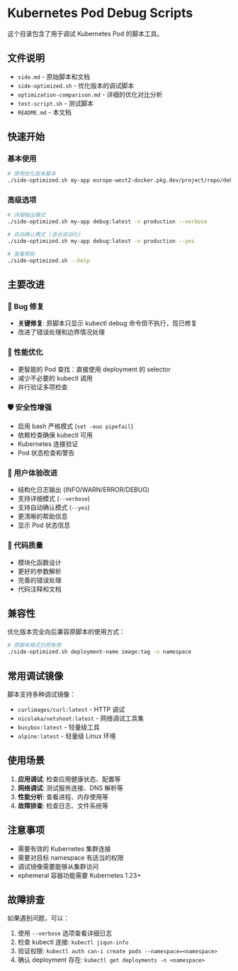 # Kubernetes Pod Debug Scripts

这个目录包含了用于调试 Kubernetes Pod 的脚本工具。

## 文件说明

- `side.md` - 原始脚本和文档
- `side-optimized.sh` - 优化版本的调试脚本
- `optimization-comparison.md` - 详细的优化对比分析
- `test-script.sh` - 测试脚本
- `README.md` - 本文档

## 快速开始

### 基本使用

```bash
# 使用优化版本脚本
./side-optimized.sh my-app europe-west2-docker.pkg.dev/project/repo/debug:latest -n production
```

### 高级选项

```bash
# 详细输出模式
./side-optimized.sh my-app debug:latest -n production --verbose

# 自动确认模式 (适合自动化)
./side-optimized.sh my-app debug:latest -n production --yes

# 查看帮助
./side-optimized.sh --help
```

## 主要改进

### 🐛 Bug 修复

- **关键修复**: 原脚本只显示 kubectl debug 命令但不执行，现已修复
- 改进了错误处理和边界情况处理

### 🚀 性能优化

- 更智能的 Pod 查找：直接使用 deployment 的 selector
- 减少不必要的 kubectl 调用
- 并行验证多项检查

### 🛡️ 安全性增强

- 启用 bash 严格模式 (`set -euo pipefail`)
- 依赖检查确保 kubectl 可用
- Kubernetes 连接验证
- Pod 状态检查和警告

### 🎯 用户体验改进

- 结构化日志输出 (INFO/WARN/ERROR/DEBUG)
- 支持详细模式 (`--verbose`)
- 支持自动确认模式 (`--yes`)
- 更清晰的帮助信息
- 显示 Pod 状态信息

### 🔧 代码质量

- 模块化函数设计
- 更好的参数解析
- 完善的错误处理
- 代码注释和文档

## 兼容性

优化版本完全向后兼容原脚本的使用方式：

```bash
# 原脚本格式仍然有效
./side-optimized.sh deployment-name image:tag -n namespace
```

## 常用调试镜像

脚本支持多种调试镜像：

- `curlimages/curl:latest` - HTTP 调试
- `nicolaka/netshoot:latest` - 网络调试工具集
- `busybox:latest` - 轻量级工具
- `alpine:latest` - 轻量级 Linux 环境

## 使用场景

1. **应用调试**: 检查应用健康状态、配置等
2. **网络调试**: 测试服务连接、DNS 解析等
3. **性能分析**: 查看进程、内存使用等
4. **故障排查**: 检查日志、文件系统等

## 注意事项

- 需要有效的 Kubernetes 集群连接
- 需要对目标 namespace 有适当的权限
- 调试镜像需要能够从集群访问
- ephemeral 容器功能需要 Kubernetes 1.23+

## 故障排查

如果遇到问题，可以：

1. 使用 `--verbose` 选项查看详细日志
2. 检查 kubectl 连接: `kubectl jiqun-info`
3. 验证权限: `kubectl auth can-i create pods --namespace=<namespace>`
4. 确认 deployment 存在: `kubectl get deployments -n <namespace>`
